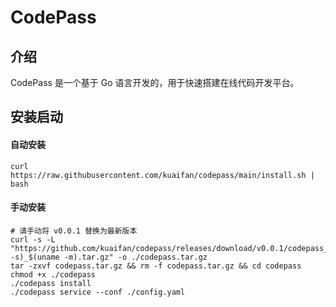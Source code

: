 # CodePass

## 介绍

CodePass 是一个基于 Go 语言开发的，用于快速搭建在线代码开发平台。

## 安装启动

#### 自动安装

```shell
curl https://raw.githubusercontent.com/kuaifan/codepass/main/install.sh | bash
```

#### 手动安装

```shell
# 请手动将 v0.0.1 替换为最新版本
curl -s -L "https://github.com/kuaifan/codepass/releases/download/v0.0.1/codepass_$(uname -s)_$(uname -m).tar.gz" -o ./codepass.tar.gz
tar -zxvf codepass.tar.gz && rm -f codepass.tar.gz && cd codepass
chmod +x ./codepass
./codepass install 
./codepass service --conf ./config.yaml
```

